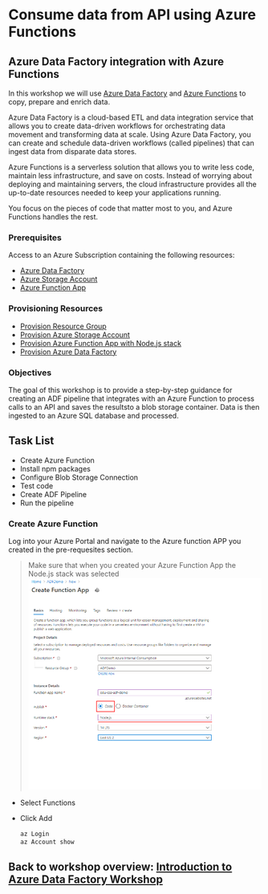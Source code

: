 # Consume data from API using Azure Functions

## Azure Data Factory integration with Azure Functions
In this workshop we will use [Azure Data Factory](https://docs.microsoft.com/en-us/azure/data-factory/introduction) and [Azure Functions](https://docs.microsoft.com/en-us/azure/azure-functions/functions-overview) to copy, prepare and enrich data.

Azure Data Factory is a cloud-based ETL and data integration service that allows you to create data-driven workflows for orchestrating data movement and transforming data at scale.  Using Azure Data Factory, you can create and schedule data-driven workflows (called pipelines) that can ingest data from disparate data stores.

Azure Functions is a serverless solution that allows you to write less code, maintain less infrastructure, and save on costs. Instead of worrying about deploying and maintaining servers, the cloud infrastructure provides all the up-to-date resources needed to keep your applications running.

You focus on the pieces of code that matter most to you, and Azure Functions handles the rest.

### Prerequisites
Access to an Azure Subscription containing the following resources:
- [Azure Data Factory](https://docs.microsoft.com/en-us/azure/data-factory/introduction)
- [Azure Storage Account](https://docs.microsoft.com/en-us/azure/storage/common/storage-introduction) 
- [Azure Function App](https://docs.microsoft.com/en-us/azure/azure-functions/functions-overview)

### Provisioning Resources
- [Provision Resource Group](https://docs.microsoft.com/en-us/azure/azure-resource-manager/management/manage-resource-groups-portal)
- [Provision Azure Storage Account](https://docs.microsoft.com/en-us/azure/storage/common/storage-account-create?tabs=azure-portal)
- [Provision Azure Function App with Node.js stack](https://docs.microsoft.com/en-us/azure/azure-functions/functions-create-first-azure-function)
- [Provision Azure Data Factory](https://docs.microsoft.com/en-us/azure/data-factory/quickstart-create-data-factory-portal)

### Objectives
The goal of this workshop is to provide a step-by-step guidance for creating an ADF pipeline that integrates with an Azure Function to process calls to an API and saves the resultsto a blob storage container. Data is then ingested to an Azure SQL database and processed.

## Task List
 - Create Azure Function
 - Install npm packages 
 - Configure Blob Storage Connection
 - Test code
 - Create ADF Pipeline
 - Run the pipeline


### Create Azure Function
Log into your Azure Portal and navigate to the Azure function APP you created in the pre-requesites section. 

> Make sure that when you created your Azure Function App the Node.js stack was selected
> ![Azure Function node.js stack](media/api-image001.png)

 - Select Functions
 - Click Add
 

    ```console
    az Login
    az Account show
    ```

## Back to workshop overview: [Introduction to Azure Data Factory Workshop](readme.md)
